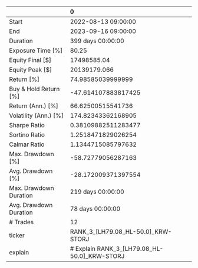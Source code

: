 |                        | 0                                            |
|:-----------------------|:---------------------------------------------|
| Start                  | 2022-08-13 09:00:00                          |
| End                    | 2023-09-16 09:00:00                          |
| Duration               | 399 days 00:00:00                            |
| Exposure Time [%]      | 80.25                                        |
| Equity Final [$]       | 17498585.04                                  |
| Equity Peak [$]        | 20139179.066                                 |
| Return [%]             | 74.98585039999999                            |
| Buy & Hold Return [%]  | -47.614107883817425                          |
| Return (Ann.) [%]      | 66.62500515541736                            |
| Volatility (Ann.) [%]  | 174.82343362168905                           |
| Sharpe Ratio           | 0.38109882511283477                          |
| Sortino Ratio          | 1.2518471829026254                           |
| Calmar Ratio           | 1.1344715085797632                           |
| Max. Drawdown [%]      | -58.72779056287163                           |
| Avg. Drawdown [%]      | -28.172009371397554                          |
| Max. Drawdown Duration | 219 days 00:00:00                            |
| Avg. Drawdown Duration | 78 days 00:00:00                             |
| # Trades               | 12                                           |
| ticker                 | RANK_3_[LH79.08_HL-50.0]_KRW-STORJ           |
| explain                | # Explain RANK_3_[LH79.08_HL-50.0]_KRW-STORJ |